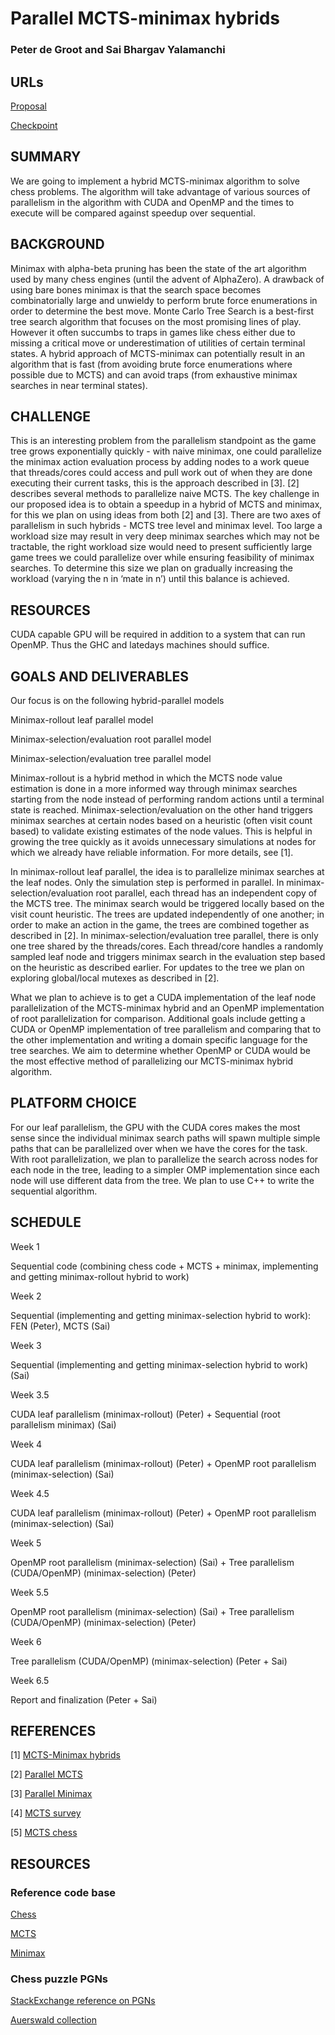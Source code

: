 # Parallel MCTS-minimax hybrids
### Peter de Groot and Sai Bhargav Yalamanchi

## URLs 
[Proposal](https://github.com/ysaibhargav/parallel-mcts-minimax-hybrids/blob/master/reports/Project_Proposal.pdf)

[Checkpoint](https://github.com/ysaibhargav/parallel-mcts-minimax-hybrids/blob/master/reports/Project_Checkpoint.pdf)

## SUMMARY
We are going to implement a hybrid MCTS-minimax algorithm to solve chess problems. The algorithm will take advantage of various sources of parallelism in the algorithm with CUDA and OpenMP and the times to execute will be compared against speedup over sequential.

## BACKGROUND
Minimax with alpha-beta pruning has been the state of the art algorithm used by many chess engines (until the advent of AlphaZero). A drawback of using bare bones minimax is that the search space becomes combinatorially large and unwieldy to perform brute force enumerations in order to determine the best move. Monte Carlo Tree Search is a best-first tree search algorithm that focuses on the most promising lines of play. However it often succumbs to traps in games like chess either due to missing a critical move or underestimation of utilities of certain terminal states. A hybrid approach of MCTS-minimax can potentially result in an algorithm that is fast (from avoiding brute force enumerations where possible due to MCTS) and can avoid traps (from exhaustive minimax searches in near terminal states).

## CHALLENGE
This is an interesting problem from the parallelism standpoint as the game tree grows exponentially quickly - with naive minimax, one could parallelize the minimax action evaluation process by adding nodes to a work queue that threads/cores could access and pull work out of when they are done executing their current tasks, this is the approach described in [3]. [2] describes several methods to parallelize naive MCTS. The key challenge in our proposed idea is to obtain a speedup in a hybrid of MCTS and minimax, for this we plan on using ideas from both [2] and [3]. There are two axes of parallelism in such hybrids - MCTS tree level and minimax level. Too large a workload size may result in very deep minimax searches which may not be tractable, the right workload size would need to present sufficiently large game trees we could parallelize over while ensuring feasibility of minimax searches. To determine this size we plan on gradually increasing the workload (varying the n in ‘mate in n’) until this balance is achieved.

## RESOURCES
CUDA capable GPU will be required in addition to a system that can run OpenMP. Thus the GHC and latedays machines should suffice.

## GOALS AND DELIVERABLES
Our focus is on the following hybrid-parallel models

Minimax-rollout leaf parallel model

Minimax-selection/evaluation root parallel model

Minimax-selection/evaluation tree parallel model

Minimax-rollout is a hybrid method in which the MCTS node value estimation is done in a more informed way through minimax searches starting from the node instead of performing random actions until a terminal state is reached. Minimax-selection/evaluation on the other hand triggers minimax searches at certain nodes based on a heuristic (often visit count based) to validate existing estimates of the node values. This is helpful in growing the tree quickly as it avoids unnecessary simulations at nodes for which we already have reliable information. For more details, see [1].

In minimax-rollout leaf parallel, the idea is to parallelize minimax searches at the leaf nodes. Only the simulation step is performed in parallel. In minimax-selection/evaluation root parallel, each thread has an independent copy of the MCTS tree. The minimax search would be triggered locally based on the visit count heuristic. The trees are updated independently of one another; in order to make an action in the game, the trees are combined together as described in [2]. In minimax-selection/evaluation tree parallel, there is only one tree shared by the threads/cores. Each thread/core handles a randomly sampled leaf node and triggers minimax search in the evaluation step based on the heuristic as described earlier. For updates to the tree we plan on exploring global/local mutexes as described in [2].

What we plan to achieve is to get a CUDA implementation of the leaf node parallelization of the MCTS-minimax hybrid and an OpenMP implementation of root parallelization for comparison. Additional goals include getting a CUDA or OpenMP implementation of tree parallelism and comparing that to the other implementation and writing a domain specific language for the tree searches. We aim to determine whether OpenMP or CUDA would be the most effective method of parallelizing our MCTS-minimax hybrid algorithm.

## PLATFORM CHOICE
For our leaf parallelism, the GPU with the CUDA cores makes the most sense since the individual minimax search paths will spawn multiple simple paths that can be parallelized over when we have the cores for the task. With root parallelization, we plan to parallelize the search across nodes for each node in the tree, leading to a simpler OMP implementation since each node will use different data from the tree. We plan to use C++ to write the sequential algorithm.

## SCHEDULE
Week 1

Sequential code (combining chess code + MCTS + minimax, implementing and getting minimax-rollout hybrid to work)

Week 2

Sequential (implementing and getting minimax-selection hybrid to work): FEN (Peter), MCTS (Sai)

Week 3

Sequential (implementing and getting minimax-selection hybrid to work) (Sai)

Week 3.5

CUDA leaf parallelism (minimax-rollout) (Peter) + Sequential (root parallelism minimax) (Sai)

Week 4

CUDA leaf parallelism (minimax-rollout) (Peter) + OpenMP root parallelism (minimax-selection) (Sai)

Week 4.5

CUDA leaf parallelism (minimax-rollout) (Peter) + OpenMP root parallelism (minimax-selection) (Sai)

Week 5

OpenMP root parallelism (minimax-selection) (Sai) + Tree parallelism (CUDA/OpenMP) (minimax-selection) (Peter)

Week 5.5

OpenMP root parallelism (minimax-selection) (Sai) + Tree parallelism (CUDA/OpenMP) (minimax-selection) (Peter)

Week 6

Tree parallelism (CUDA/OpenMP) (minimax-selection) (Peter + Sai)

Week 6.5

Report and finalization (Peter + Sai)


## REFERENCES

[1] [MCTS-Minimax hybrids](https://dke.maastrichtuniversity.nl/m.winands/documents/mcts-minimax_hybrids_final.pdf)

[2] [Parallel MCTS](http://citeseerx.ist.psu.edu/viewdoc/download?doi=10.1.1.159.4373&rep=rep1&type=pdf)

[3] [Parallel Minimax](http://olab.is.s.u-tokyo.ac.jp/~kamil.rocki/rocki_ppam09.pdf)

[4] [MCTS survey](http://mcts.ai/pubs/mcts-survey-master.pdf)

[5] [MCTS chess](https://www.ke.tu-darmstadt.de/lehre/arbeiten/bachelor/2012/Arenz_Oleg.pdf)

## RESOURCES
### Reference code base

[Chess](https://github.com/tobijk/simple-chess)

[MCTS](https://github.com/memo/ofxMSAmcts)

[Minimax](https://github.com/ryancesiel/tictactoe-minimax)

### Chess puzzle PGNs

[StackExchange reference on PGNs](https://chess.stackexchange.com/questions/19633/chess-puzzle-database-with-pgn-or-fen)

[Auerswald collection](http://gorgonian.weebly.com/pgn.html)
